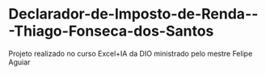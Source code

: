 # Declarador-de-Imposto-de-Renda---Thiago-Fonseca-dos-Santos
Projeto realizado no curso Excel+IA da DIO ministrado pelo mestre Felipe Aguiar
